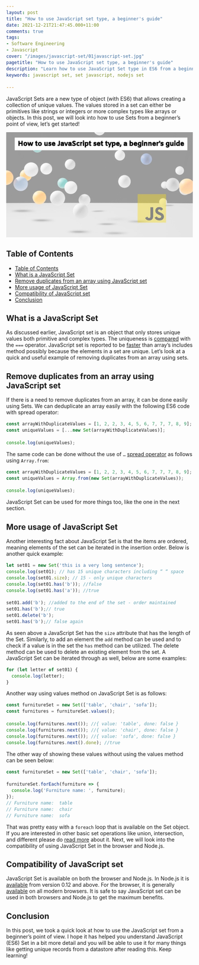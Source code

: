 ```yaml
---
layout: post
title: "How to use JavaScript set type, a beginner's guide"
date: 2021-12-21T21:47:45.000+11:00
comments: true
tags:
- Software Engineering
- Javascript
cover: "/images/javascript-set/01javascript-set.jpg"
pagetitle: "How to use JavaScript set type, a beginner's guide"
description: "Learn how to use JavaScript Set type in ES6 from a beginner's point of view in this easy to follow and understand post."
keywords: javascript set, set javascript, nodejs set

---
```

JavaScript Sets are a new type of object (with ES6) that allows creating a collection of unique values. The values stored in a set can either be primitives like strings or integers or more complex types like arrays or objects. In this post, we will look into how to use Sets from a beginner’s point of view, let’s get started!

<!-- more -->

<img class="center" loading="lazy" src="/images/javascript-set/01javascript-set.jpg" title="JavaScript Set a how to use it guide for beginners" alt="JavaScript Set a how to use it guide for beginners">


## Table of Contents

  * [Table of Contents](#table-of-contents)
  * [What is a JavaScript Set](#what-is-a-javascript-set)
  * [Remove duplicates from an array using JavaScript set](#remove-duplicates-from-an-array-using-javascript-set)
  * [More usage of JavaScript Set](#more-usage-of-javascript-set)
  * [Compatibility of JavaScript set](#compatibility-of-javascript-set)
  * [Conclusion](#conclusion)

## What is a JavaScript Set

As discussed earlier, JavaScript set is an object that only stores unique values both primitive and complex types. The uniqueness is [compared](https://developer.mozilla.org/en-US/docs/Web/JavaScript/Reference/Global_Objects/Set#value_equality) with the `===` operator. JavaScript set is reported to be [faster](https://medium.com/@bretcameron/how-to-make-your-code-faster-using-JavaScript-sets-b432457a4a77) than array’s includes method possibly because the elements in a set are unique. Let’s look at a quick and useful example of removing duplicates from an array using sets.

## Remove duplicates from an array using JavaScript set

If there is a need to remove duplicates from an array, it can be done easily using Sets. We can deduplicate an array easily with the following ES6 code with spread operator:

```js
const arrayWithDuplicateValues = [1, 2, 2, 3, 4, 5, 6, 7, 7, 7, 8, 9];
const uniqueValues = [...new Set(arrayWithDuplicateValues)];

console.log(uniqueValues);
```

The same code can be done without the use of `…` [spread operator](https://developer.mozilla.org/en-US/docs/Web/JavaScript/Reference/Operators/Spread_syntax) as follows using `Array.from`:

```js
const arrayWithDuplicateValues = [1, 2, 2, 3, 4, 5, 6, 7, 7, 7, 8, 9];
const uniqueValues = Array.from(new Set(arrayWithDuplicateValues));

console.log(uniqueValues);
```

JavaScript Set can be used for more things too, like the one in the next section.

## More usage of JavaScript Set

Another interesting fact about JavaScript Set is that the items are ordered, meaning elements of
the set can be iterated in the insertion order. Below is another quick example:

```js
let set01 = new Set('this is a very long sentence');
console.log(set01); // has 15 unique characters including “ “ space
console.log(set01.size); // 15 - only unique characters
console.log(set01.has('b')); //false
console.log(set01.has('a')); //true

set01.add('b'); //added to the end of the set - order maintained
set01.has('b');// true
set01.delete('b');
set01.has('b');// false again
```

As seen above a JavaScript Set has the `size` attribute that has the length of the Set. Similarly, to add an element the `add` method can be used and to check if a value is in the set the `has` method can be utilized. The delete method can be used to delete an existing element from the set. A JavaScript Set can be iterated through as well, below are some examples:

```js
for (let letter of set01) { 
  console.log(letter); 
}
```

Another way using values method on JavaScript Set is as follows:

```js
const furnitureSet = new Set(['table', 'chair', 'sofa']);
const furnitures = furnitureSet.values();

console.log(furnitures.next()); //{ value: 'table', done: false }
console.log(furnitures.next()); //{ value: 'chair', done: false }
console.log(furnitures.next()); //{ value: 'sofa', done: false }
console.log(furnitures.next().done); //true
```

The other way of showing these values without using the values method can be seen below:

```js
const furnitureSet = new Set(['table', 'chair', 'sofa']);

furnitureSet.forEach(furniture => {
  console.log('Furniture name: ', furniture);
});
// Furniture name:  table
// Furniture name:  chair
// Furniture name:  sofa

```

That was pretty easy with a `foreach` loop that is available on the Set object. If you are interested in other basic set operations like union, intersection, and different please do [read more](https://developer.mozilla.org/en-US/docs/Web/JavaScript/Reference/Global_Objects/Set#implementing_basic_set_operations) about it.
Next, we will look into the compatibility of using JavaScript Set in the browser and Node.js.

## Compatibility of JavaScript set

JavaScript Set is available on both the browser and Node.js. In Node.js it is [available](https://node.green/#ES2015-built-ins-Set) from version 0.12 and above. For the browser, it is generally [available](https://caniuse.com/mdn-javascript_builtins_set_set) on all modern browsers. It is safe to say JavaScript set can be used in both browsers and Node.js to get the maximum benefits. 

## Conclusion

In this post, we took a quick look at how to use the JavaScript set from a beginner’s point of view. I hope it has helped you understand JavaScript (ES6) Set in a bit more detail and you will be able to use it for many things like getting unique records from a datastore after reading this. Keep learning!
